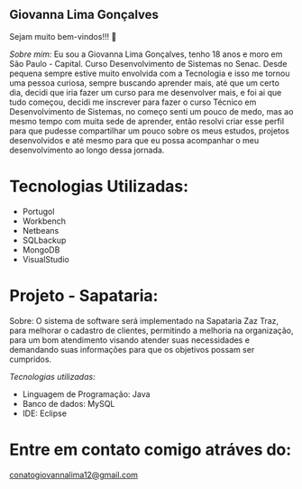 [](https://media1.tenor.com/m/gnA7-5TewXMAAAAC/elle-woods.gif)

## Giovanna Lima Gonçalves 
Sejam muito bem-vindos!!! 👋

*Sobre mim:*
Eu sou a Giovanna Lima Gonçalves, tenho 18 anos e moro em São Paulo - Capital. Curso Desenvolvimento de Sistemas no Senac.
Desde pequena sempre estive muito envolvida com a Tecnologia e isso me tornou uma pessoa curiosa, sempre buscando aprender mais,
até que um certo dia, decidi que iria fazer um curso para me desenvolver mais, e foi ai que tudo começou, decidi me inscrever para 
fazer o curso Técnico em Desenvolvimento de Sistemas, no começo senti um pouco de medo, mas ao mesmo tempo com muita sede de aprender,
então resolvi criar esse perfil para que pudesse compartilhar um pouco sobre os meus estudos, projetos desenvolvidos e até mesmo para que eu
possa acompanhar o meu desenvolvimento ao longo dessa jornada. 

# Tecnologias Utilizadas:
- Portugol
- Workbench
- Netbeans
- SQLbackup
- MongoDB
- VisualStudio

# Projeto - Sapataria:
Sobre: O sistema de software será implementado na Sapataria Zaz Traz, para melhorar o cadastro de clientes, permitindo a melhoria na organização, para um bom atendimento visando atender suas necessidades e demandando suas informações para que os objetivos possam ser cumpridos.

*Tecnologias utilizadas:*
- Linguagem de Programação: Java
- Banco de dados: MySQL
- IDE: Eclipse

# Entre em contato comigo atráves do:
conatogiovannalima12@gmail.com


